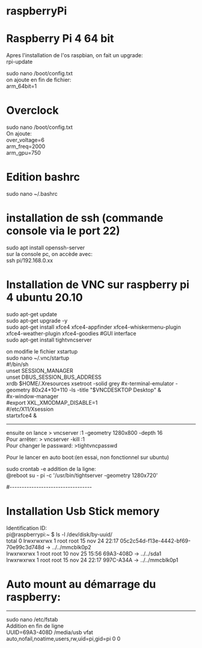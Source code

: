 
# raspberryPi  
# Raspberry Pi 4 64 bit   
Apres l'installation de l'os raspbian, on fait un upgrade:    
rpi-update    

sudo nano /boot/config.txt    
on ajoute en fin de fichier:    
 arm_64bit=1    

# Overclock   
sudo nano /boot/config.txt    
On ajoute:    
over_voltage=6    
arm_freq=2000   
arm_gpu=750   

# Edition bashrc    
sudo nano ~/.bashrc   

# installation de ssh (commande console via le port 22)       
sudo apt install openssh-server     
sur la console pc, on accède avec:      
ssh pi/192.168.0.xx     

# Installation de VNC sur raspberry pi 4 ubuntu 20.10

sudo apt-get update     
sudo apt-get upgrade -y     
sudo apt-get install xfce4 xfce4-appfinder xfce4-whiskermenu-plugin xfce4-weather-plugin xfce4-goodies  #GUI interface       
sudo apt-get install tightvncserver   

on modifie le fichier xstartup      
sudo nano ~/.vnc/startup        
#!/bin/sh   
unset SESSION_MANAGER   
unset DBUS_SESSION_BUS_ADDRESS      
xrdb $HOME/.Xresources  
xsetroot -solid grey  
#x-terminal-emulator -geometry 80x24+10+110 -ls -title "$VNCDESKTOP Desktop" &   
#x-window-manager  
#export XKL_XMODMAP_DISABLE=1  
#/etc/X11/Xsession      
startxfce4 &        

----------------------

ensuite on lance > vncserver :1 -geometry 1280x800 -depth 16    
Pour arrêter: > vncserver -kill :1  
Pour changer le passward: >tightvncpasswd   

Pour le lancer en auto boot:(en essai, non fonctionnel sur ubuntu)  

sudo crontab -e 
addition de la ligne:   
@reboot su - pi -c '/usr/bin/tightserver -geometry 1280x720'    

#----------------------------------     
# Installation Usb Stick memory 
Identification ID:      
pi@raspberrypi:~ $  ls -l /dev/disk/by-uuid/  
total 0 
lrwxrwxrwx 1 root root 15 nov 24 22:17 05c2c54d-f13e-4442-bf69-70e99c3d748d -> ../../mmcblk0p2  
lrwxrwxrwx 1 root root 10 nov 25 15:56 69A3-408D -> ../../sda1  
lrwxrwxrwx 1 root root 15 nov 24 22:17 997C-A34A -> ../../mmcblk0p1 

# Auto mount au démarrage du raspberry: 
------------------------------------
sudo nano /etc/fstab  
Addition en fin de ligne  
UUID=69A3-408D /media/usb vfat auto,nofail,noatime,users,rw,uid=pi,gid=pi 0 0   


